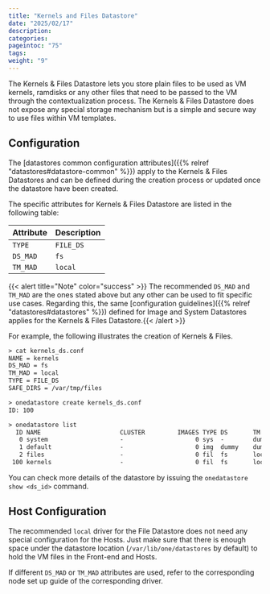 ```yaml
---
title: "Kernels and Files Datastore"
date: "2025/02/17"
description:
categories:
pageintoc: "75"
tags:
weight: "9"
---
```


<a id="file-ds"></a>

<!--# The Kernels & Files Datastore -->

The Kernels & Files Datastore lets you store plain files to be used as VM kernels, ramdisks or any other files that need to be passed to the VM through the contextualization process. The Kernels & Files Datastore does not expose any special storage mechanism but is a simple and secure way to use files within VM templates.

## Configuration

The [datastores common configuration attributes]({{% relref "datastores#datastore-common" %}}) apply to the Kernels & Files Datastores and can be defined during the creation process or updated once the datastore have been created.

The specific attributes for Kernels & Files Datastore are listed in the following table:

| Attribute   | Description   |
|-------------|---------------|
| `TYPE`      | `FILE_DS`     |
| `DS_MAD`    | `fs`          |
| `TM_MAD`    | `local`       |

{{< alert title="Note" color="success" >}}
The recommended `DS_MAD` and `TM_MAD` are the ones stated above but any other can be used to fit specific use cases. Regarding this, the same [configuration guidelines]({{% relref "datastores#datastores" %}}) defined for Image and System Datastores applies for the Kernels & Files Datastore.{{< /alert >}} 

For example, the following illustrates the creation of Kernels & Files.

```default
> cat kernels_ds.conf
NAME = kernels
DS_MAD = fs
TM_MAD = local
TYPE = FILE_DS
SAFE_DIRS = /var/tmp/files

> onedatastore create kernels_ds.conf
ID: 100

> onedatastore list
  ID NAME                      CLUSTER         IMAGES TYPE DS       TM
   0 system                    -                    0 sys  -        dummy
   1 default                   -                    0 img  dummy    dummy
   2 files                     -                    0 fil  fs       local
 100 kernels                   -                    0 fil  fs       local
```

You can check more details of the datastore by issuing the `onedatastore show <ds_id>` command.

## Host Configuration

The recommended `local` driver for the File Datastore does not need any special configuration for the Hosts. Just make sure that there is enough space under the datastore location (`/var/lib/one/datastores` by default) to hold the VM files in the Front-end and Hosts.

If different `DS_MAD` or `TM_MAD` attributes are used, refer to the corresponding node set up guide of the corresponding driver.
